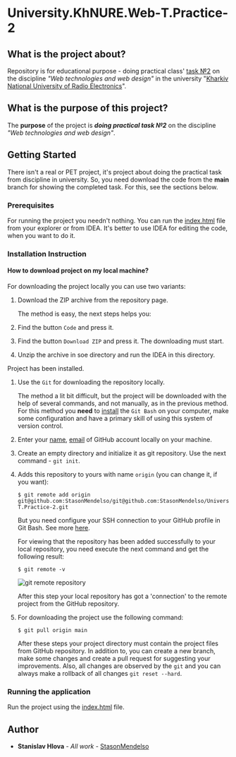 # University.KhNURE.Web-Т.Practice-2

## What is the project about?

Repository is for educational purpose - doing practical class' [task №2](Практична%20робота%20№2.pdf) on the
discipline *"Web technologies and web design"* in
the university "[Kharkiv National University of Radio Electronics][1]".

## What is the purpose of this project?

The **purpose** of the project is ***doing practical task №2*** on the discipline *"Web technologies and web design"*.

## Getting Started

There isn't a real or PET project, it's project about doing the practical task from discipline in university. So, you
need
download the code from the **main** branch for showing the completed task. For this, see the sections below.

### Prerequisites

For running the project you needn't nothing. You can run the [index.html](index.html) file from your explorer or from IDEA.
It's better to use IDEA for editing the code, when you want to do it.

### Installation Instruction

#### How to download project on my local machine?

For downloading the project locally you can use two variants:

1. Download the ZIP archive from the repository page.

   The method is easy, the next steps helps you:
2. Find the button `Code` and press it.
3. Find the button `Download ZIP` and press it. The downloading must start.
4. Unzip the archive in soe directory and run the IDEA in this directory.

Project has been installed. 

1. Use the `Git` for downloading the repository locally.

   The method a lit bit difficult, but the project will be downloaded with the help
   of several commands, and not manually, as in the previous method. For this method
   you **need** to [install][4] the `Git Bash` on your computer, make some configuration and have a primary skill of
   using this system of version control.
2. Enter your [name][5], [email][6] of GitHub account locally on your machine.
3. Create an empty directory and initialize it as git repository. Use the next
   command - `git init`.
4. Adds this repository to yours with name `origin` (you can change it, if you want):
    ```
   $ git remote add origin git@github.com:StasonMendelso/git@github.com:StasonMendelso/University.KhNURE.Web-Т.Practice-2.git
   ```
   But you need configure your SSH connection to your GitHub profile in Git Bash. See more [here][7].

   For viewing that the repository has been added successfully to your local
   repository, you need execute the next command and get the following result:
   ```
   $ git remote -v
   ```
   ![git remote repository](readme/images/img.png)

   After this step your local repository has got a 'connection' to the remote
   project from the GitHub repository.
5. For downloading the project use the following command:
   ```
   $ git pull origin main
   ```
   After these steps your project directory must contain the project files from
   GitHub repository. In addition to, you can create a new branch, make some
   changes and create a pull request for suggesting your improvements. Also, all
   changes are observed by the `git` and you can always make a rollback of
   all changes `git reset --hard`.

### Running the application

Run the project using the [index.html](index.html) file.

## Author

* **Stanislav Hlova** - *All work* - [StasonMendelso](https://github.com/StasonMendelso)

[1]:https://nure.ua/

[4]:https://git-scm.com/downloads

[5]:https://docs.github.com/en/get-started/getting-started-with-git/setting-your-username-in-git

[6]:https://docs.github.com/en/account-and-profile/setting-up-and-managing-your-personal-account-on-github/managing-email-preferences/setting-your-commit-email-address

[7]:https://docs.github.com/en/authentication/connecting-to-github-with-ssh